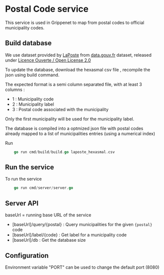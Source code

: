 # Postal Code service

This service is used in Grippenet to map from postal codes to official municipality codes. 

## Build database

We use dataset provided by [LaPoste](https://datanova.legroupe.laposte.fr/explore/dataset/laposte_hexasmal) from [data.gouv.fr](https://www.data.gouv.fr/fr/datasets/base-officielle-des-codes-postaux) dataset, released under  [Licence Ouverte / Open License 2.0](https://www.etalab.gouv.fr/licence-ouverte-open-licence/)

To update the database, download the hexasmal csv file , recompile the json using build command.

The expected format is a semi column separated file, with at least 3 columns :
 - 1 : Municipality code 
 - 2 : Municipality label
 - 3 : Postal code associated with the municipality

Only the first municipality will be used for the municipality label.

The database is compiled into a optmized json file with postal codes already mapped to a list of municipalities entries (using a numerical index)

Run 

```go
    go run cmd/build/build.go laposte_hexasmal.csv
```

## Run the service

To run the service
```go
    go run cmd/server/server.go 
```

## Server API

baseUrl = running base URL of the service

- [baseUrl]/query/{postal} : Query municipalities for the given `{postal}` code
- [baseUrl]/label/{code} : Get label for a municipality code
- [baseUrl]/db : Get the database size

## Configuration

Environment variable "PORT" can be used to change the default port (8080)

